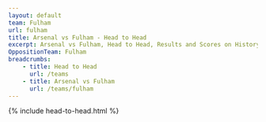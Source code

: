 ```yaml
---
layout: default
team: Fulham
url: fulham
title: Arsenal vs Fulham - Head to Head
excerpt: Arsenal vs Fulham, Head to Head, Results and Scores on History of Arsenal Football Club
OppositionTeam: Fulham
breadcrumbs:
    - title: Head to Head
      url: /teams
    - title: Arsenal vs Fulham
      url: /teams/fulham
---
```


{% include head-to-head.html %}